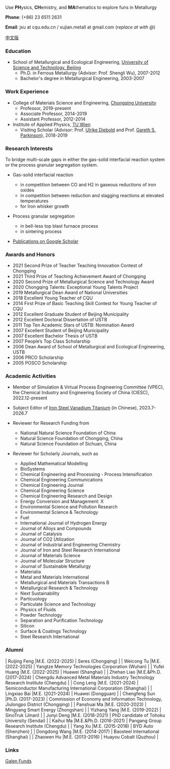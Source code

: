 Use **PH**ysics, **CH**emistry, and **MA**thematics to explore funs in Metallurgy

**Phone**: (+86) 23 6511 2631

**Email**: jxu at cqu.edu.cn / xujian.metall at gmail.com (_replace at with @_)

[中文版](./Chinese-page.html)

### Education

- School of Metallurgical and Ecological Engineering, [University of Science and Technology, Beijing](https://en.wikipedia.org/wiki/University_of_Science_and_Technology_Beijing)
  - Ph.D. in Ferrous Metallurgy (Advisor: Prof. Shengli Wu), 2007-2012
  - Bachelor's degree in Metallurgical Engineering, 2003-2007

### Work Experience

- College of Materials Science and Engineering, [Chongqing University](https://en.wikipedia.org/wiki/Chongqing_University)
  - Professor, 2019-present
  - Associate Professor, 2014-2019
  - Assistant Professor, 2012-2014
- Institute of Applied Physics, [TU Wien](https://en.wikipedia.org/wiki/TU_Wien)
  - Visiting Scholar (Advisor: Prof. [Ulrike Diebold](http://www.iap.tuwien.ac.at/www/surface/group/diebold/index) and Prof. [Gareth S. Parkinson](http://www.iap.tuwien.ac.at/www/surface/group/parkinson/index)), 2018-2019

### Research Interests

To bridge multi-scale gaps in either the gas-solid interfacial reaction system or the process granular segregation system. 

- Gas-solid interfacial reaction
  - in competition between CO and H2 in gaseous reductions of iron oxides
  - in competition between reduction and slagging reactions at elevated temperatures
  - for Iron whisker growth

- Process granular segregation
  - in bell-less top blast furnace process
  - in sintering process

- [Publications on Google Scholar](https://scholar.google.com/citations?user=A1FG06EAAAAJ&hl=EN)

### Awards and Honors

*   2021  Second Prize of Teacher Teaching Innovation Contest of Chongqing 
*   2021  Third Prize of Teaching Achievement Award of Chongqing 
*   2020  Second Prize of Metallurgical Science and Technology Award
*   2020  Chongqing Talents: Exceptional Young Talents Project
*   2019  Metallurgical Dean Award of National Universities
*   2018  Excellent Young Teacher of CQU
*   2014  First Prize of Basic Teaching Skill Contest for Young Teacher of CQU
*   2012  Excellent Graduate Student of Beijing Municipality
*   2012  Excellent Doctoral Dissertation of USTB
*   2011  Top Ten Academic Stars of USTB: Nomination Award
*   2007  Excellent Student of Beijing Municipality
*   2007  Excellent Bachelor Thesis of USTB
*   2007  People’s Top Class Scholarship
*   2006  Dean Award of School of Metallurgical and Ecological Engineering, USTB
*   2006  PRCO Scholarship
*   2005  POSCO Scholarship

### Academic Activities

- Member of Simulation & Virtual Process Engineering Committee (VPEC), the Chemical Industry and Engineering Society of China (CIESC), 2022.12-present
- Subject Editor of [Iron Steel Vanadium Titanium](http://www.gtft.cn/indexen.htm) (in Chinese), 2023.7-2026.7

- Reviewer for Research Funding from
  -  National Natural Science Foundation of China
  -  Natural Science Foundation of Chongqing, China
  -  Natural Science Foundation of Sichuan, China

- Reviewer for Scholarly Journals, such as
  - Applied Mathematical Modelling
  - BioSystems
  - Chemical Engineering and Processing - Process Intensification
  - Chemical Engineering Communications
  - Chemical Engineering Journal
  - Chemical Engineering Science
  - Chemical Engineering Research and Design
  - Energy Conversion and Management: X
  - Environmental Science and Pollution Research
  - Environmental Science & Technology
  - Fuel
  - International Journal of Hydrogen Energy
  - Journal of Alloys and Compounds
  - Journal of Catalysis
  - Journal of CO2 Utilization
  - Journal of Industrial and Engineering Chemistry
  - Journal of Iron and Steel Research International
  - Journal of Materials Science
  - Journal of Molecular Structure
  - Journal of Sustainable Metallurgy
  - Materialia
  - Metal and Materials International
  - Metallurgical and Materials Transactions B
  - Metallurgical Research & Technology
  - Next Sustainability
  - Particuology
  - Particulate Science and Technology
  - Physics of Fluids
  - Powder Technology
  - Separation and Purification Technology
  - Silicon
  - Surface & Coatings Technology
  - Steel Research International

### Alumni

| Ruijing Feng |M.E.  (2022-2025)  | Seres (Chongqing) |
| Weicong Tu |M.E.  (2022-2025)  | Yangtze Memory Technologies Corporation (Wuhan) |
| Yufei Huang |M.E.  (2022-2025)  | Huawei (Shanghai) |
| Zhehan Liao |M.E.&Ph.D.  (2017-2024)  | Chengdu Advanced Metal Materials Industry Technology Research Institute (Chengdu) |
| Cong Leng |M.E.  (2021-2024)  | Semiconductor Manufacturing International Corporation (Shanghai) |
| Lingxiao Bai |M.E.  (2021-2024)  | Huawei (Dongguan) |
| Chengfeng Sun |Ph.D.  (2017-2023)  | Commission of Economy and Information Technology, Jiulongpo District (Chongqing) |
| Panshuai Ma |M.E.  (2020-2023)  | Mingyang Smart Energy (Zhongshan) |
| Yizhang Yang |M.E.  (2019-2022)  | SinoTruk (Jinan) |
| Junyi Deng |M.E.  (2018-2021)    | PhD candidate of Tohoku University (Sendai) |
| Kaihui Ma |M.E.&Ph.D. (2016-2021)     | Pangang Group Research Institute (Chengdu) |
| Yang Xu |M.E. (2015-2018)       | BYD Auto (Shenzhen)      | 
| Dongdong Wang |M.E. (2014-2017) | Baosteel International (Shanghai)   | 
| Zhaowen Hu |M.E.  (2013-2016)    | Huayou Cobalt  (Quzhou) |

### Links

[Galen Funds](./Galen.html)

